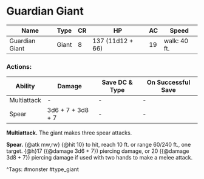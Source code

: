 # Guardian Giant

| Name | Type | CR | HP | AC | Speed |
|------|------|----|----|----|-------|
| Guardian Giant | Giant | 8 | 137 (11d12 + 66) | 19 | walk: 40 ft. |

### Actions:

| Ability | Damage | Save DC & Type | On Successful Save |
|---------|--------|----------------|--------------------|
| Multiattack | - | - | - |
| Spear | 3d6 + 7 + 3d8 + 7 | - | - |


**Multiattack.** The giant makes three spear attacks.

**Spear.** {@atk mw,rw} {@hit 10} to hit, reach 10 ft. or range 60/240 ft., one target. {@h}17 ({@damage 3d6 + 7}) piercing damage, or 20 ({@damage 3d8 + 7}) piercing damage if used with two hands to make a melee attack.

^Tags: #monster #type_giant